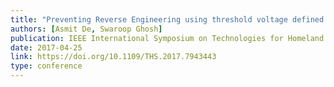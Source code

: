 ```yaml
---
title: "Preventing Reverse Engineering using threshold voltage defined multi-input camouflaged gates"
authors: [Asmit De, Swaroop Ghosh]
publication: IEEE International Symposium on Technologies for Homeland Security (HST)
date: 2017-04-25
link: https://doi.org/10.1109/THS.2017.7943443
type: conference
---
```

